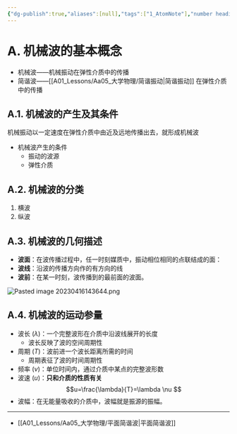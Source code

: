 ```yaml
---
{"dg-publish":true,"aliases":[null],"tags":["1_AtomNote"],"number headings":"auto, first-level 1, max 6, A.1.","Created-Date":"2023-04-16 14:35:05","Modified-Date":"2024-04-18 11:53:28","permalink":"/A01_Lessons/Aa05_大学物理/机械波/","dgPassFrontmatter":true}
---
```




# A. 机械波的基本概念


- 机械波——机械振动在弹性介质中的传播
- 简谐波——[[A01_Lessons/Aa05_大学物理/简谐振动\|简谐振动]] 在弹性介质中的传播


## A.1. 机械波的产生及其条件


机械振动以一定速度在弹性介质中由近及远地传播出去，就形成机械波


- 机械波产生的条件
	- 振动的波源
	- 弹性介质




## A.2. 机械波的分类

1. 横波
2. 纵波


## A.3. 机械波的几何描述

- **波面**：在波传播过程中，任一时刻媒质中，振动相位相同的点联结成的面：
- **波线**：沿波的传播方向作的有方向的线
- **波前**：在某一时刻，波传播到的最前面的波面。


![Pasted image 20230416143644.png](/img/user/Z02_ObFiles/Attachments/Pasted%20image%2020230416143644.png)



## A.4. 机械波的运动参量

- 波长 $(\lambda)$：一个完整波形在介质中沿波线展开的长度
	- 波长反映了波的空间周期性
- 周期 $(T)$：波前进一个波长距离所需的时间
	- 周期表征了波的时间周期性
- 频率 $(\nu)$：单位时间内，通过介质中某点的完整波形数
- 波速 $(u)$：**只和介质的性质有关**
  $$u=\frac{\lambda}{T}=\lambda \nu $$
- 波幅：在无能量吸收的介质中，波幅就是振源的振幅。




---


- [[A01_Lessons/Aa05_大学物理/平面简谐波\|平面简谐波]]
